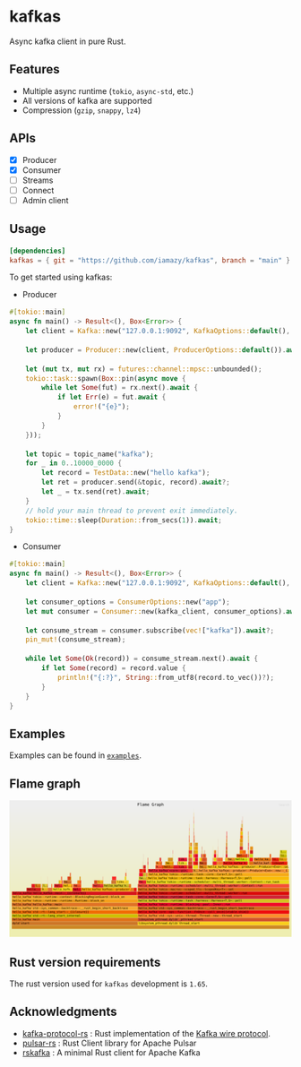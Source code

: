 # kafkas

Async kafka client in pure Rust.

## Features

- Multiple async runtime (`tokio`, `async-std`, etc.)
- All versions of kafka are supported
- Compression (`gzip`, `snappy`, `lz4`)

## APIs

- [x] Producer
- [x] Consumer
- [ ] Streams
- [ ] Connect
- [ ] Admin client

## Usage

```toml
[dependencies]
kafkas = { git = "https://github.com/iamazy/kafkas", branch = "main" }
```

To get started using kafkas:

- Producer

```rust
#[tokio::main]
async fn main() -> Result<(), Box<Error>> {
    let client = Kafka::new("127.0.0.1:9092", KafkaOptions::default(), TokioExecutor).await?;

    let producer = Producer::new(client, ProducerOptions::default()).await?;

    let (mut tx, mut rx) = futures::channel::mpsc::unbounded();
    tokio::task::spawn(Box::pin(async move {
        while let Some(fut) = rx.next().await {
            if let Err(e) = fut.await {
                error!("{e}");
            }
        }
    }));

    let topic = topic_name("kafka");
    for _ in 0..10000_0000 {
        let record = TestData::new("hello kafka");
        let ret = producer.send(&topic, record).await?;
        let _ = tx.send(ret).await;
    }
    // hold your main thread to prevent exit immediately.
    tokio::time::sleep(Duration::from_secs(1)).await;
}
```

- Consumer

```rust
#[tokio::main]
async fn main() -> Result<(), Box<Error>> {
    let client = Kafka::new("127.0.0.1:9092", KafkaOptions::default(), TokioExecutor).await?;

    let consumer_options = ConsumerOptions::new("app");
    let mut consumer = Consumer::new(kafka_client, consumer_options).await?;

    let consume_stream = consumer.subscribe(vec!["kafka"]).await?;
    pin_mut!(consume_stream);

    while let Some(Ok(record)) = consume_stream.next().await {
        if let Some(record) = record.value {
            println!("{:?}", String::from_utf8(record.to_vec())?);
        }
    }
}
```

## Examples

Examples can be found in [`examples`](https://github.com/iamazy/kafkas/blob/main/examples).

## Flame graph

<img style="width:800px" src="./benchmark/flamegraph.svg"  alt="flamegraph"/>

## Rust version requirements

The rust version used for `kafkas` development is `1.65`.

## Acknowledgments

- [kafka-protocol-rs](https://github.com/tychedelia/kafka-protocol-rs) : Rust implementation of the [Kafka wire protocol](https://kafka.apache.org/protocol.html).
- [pulsar-rs](https://github.com/streamnative/pulsar-rs) : Rust Client library for Apache Pulsar
- [rskafka](https://github.com/influxdata/rskafka) : A minimal Rust client for Apache Kafka